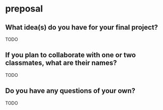 # preposal

## What idea(s) do you have for your final project?

TODO

## If you plan to collaborate with one or two classmates, what are their names?

TODO

## Do you have any questions of your own?

TODO
